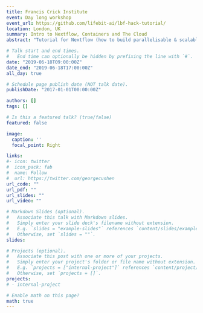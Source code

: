 ```yaml
---
title: Francis Crick Institute
event: Day long workshop
event_url: https://github.com/lifebit-ai/lbf-hack-tutorial/
location: London, UK
summary: Intro to Nextflow, Containers and The Cloud
abstract: "Tutorial for Nextflow (how to build parallelisable & scalable computational pipelines), Containers (how to build & run containers to bundle dependencies), FlowCraft (how to build & use modular, extensible and flexible components for Nextflow pipelines) and CloudOS (how to scale your analyses over the cloud)"

# Talk start and end times.
#   End time can optionally be hidden by prefixing the line with `#`.
date: "2019-06-18T09:00:00Z"
date_end: "2019-06-18T17:00:00Z"
all_day: true

# Schedule page publish date (NOT talk date).
publishDate: "2017-01-01T00:00:00Z"

authors: []
tags: []

# Is this a featured talk? (true/false)
featured: false

image:
  caption: ''
  focal_point: Right

links:
#- icon: twitter
#  icon_pack: fab
#  name: Follow
#  url: https://twitter.com/georgecushen
url_code: ""
url_pdf: ""
url_slides: ""
url_video: ""

# Markdown Slides (optional).
#   Associate this talk with Markdown slides.
#   Simply enter your slide deck's filename without extension.
#   E.g. `slides = "example-slides"` references `content/slides/example-slides.md`.
#   Otherwise, set `slides = ""`.
slides: 

# Projects (optional).
#   Associate this post with one or more of your projects.
#   Simply enter your project's folder or file name without extension.
#   E.g. `projects = ["internal-project"]` references `content/project/deep-learning/index.md`.
#   Otherwise, set `projects = []`.
projects:
# - internal-project

# Enable math on this page?
math: true
---
```

